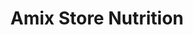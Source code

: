 ---
title: "Amix Store Nutrition"
url: /le-grand-quevilly/amix-store-nutrition/
shop: les compléments alimentaires
---